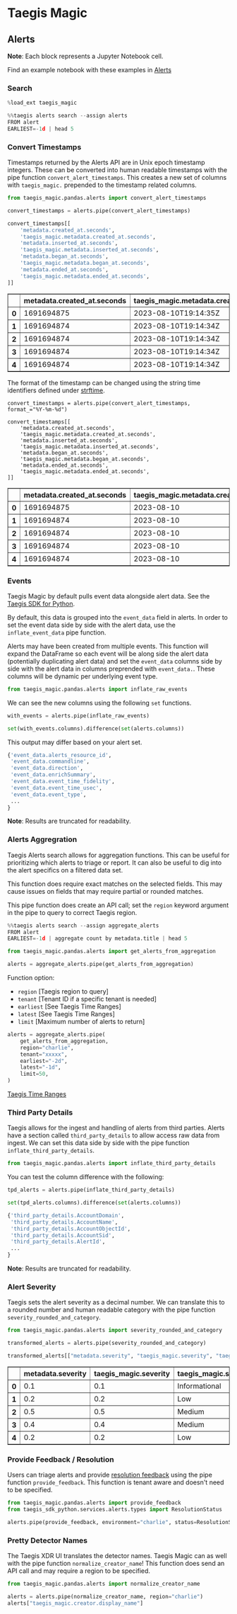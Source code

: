 # Taegis Magic

## Alerts

**Note**: Each block represents a Jupyter Notebook cell.

Find an example notebook with these examples in [Alerts](notebooks/Alerts.ipynb)

### Search

```python
%load_ext taegis_magic
```

```python
%%taegis alerts search --assign alerts
FROM alert
EARLIEST=-1d | head 5
```

### Convert Timestamps

Timestamps returned by the Alerts API are in Unix epoch timestamp integers.  These can be converted into human readable timestamps with the pipe function `convert_alert_timestamps`.  This creates a new set of columns with `taegis_magic.` prepended to the timestamp related columns.

```python
from taegis_magic.pandas.alerts import convert_alert_timestamps
```

```python
convert_timestamps = alerts.pipe(convert_alert_timestamps)

convert_timestamps[[
    'metadata.created_at.seconds',
    'taegis_magic.metadata.created_at.seconds',
    'metadata.inserted_at.seconds',
    'taegis_magic.metadata.inserted_at.seconds',
    'metadata.began_at.seconds',
    'taegis_magic.metadata.began_at.seconds',
    'metadata.ended_at.seconds',
    'taegis_magic.metadata.ended_at.seconds',
]]
```

<table border="1" class="dataframe">  <thead>  <tr style="text-align: right;">  <th></th>  <th>metadata.created_at.seconds</th>  <th>taegis_magic.metadata.created_at.seconds</th>  <th>metadata.inserted_at.seconds</th>  <th>taegis_magic.metadata.inserted_at.seconds</th>  <th>metadata.began_at.seconds</th>  <th>taegis_magic.metadata.began_at.seconds</th>  <th>metadata.ended_at.seconds</th>  <th>taegis_magic.metadata.ended_at.seconds</th>  </tr>  </thead>  <tbody>  <tr>  <th>0</th>  <td>1691694875</td>  <td>2023-08-10T19:14:35Z</td>  <td>1691694878</td>  <td>2023-08-10T19:14:38Z</td>  <td>1691694408</td>  <td>2023-08-10T19:06:48Z</td>  <td>1691694873</td>  <td>2023-08-10T19:14:33Z</td>  </tr>  <tr>  <th>1</th>  <td>1691694874</td>  <td>2023-08-10T19:14:34Z</td>  <td>1691694877</td>  <td>2023-08-10T19:14:37Z</td>  <td>1691680223</td>  <td>2023-08-10T15:10:23Z</td>  <td>1691694868</td>  <td>2023-08-10T19:14:28Z</td>  </tr>  <tr>  <th>2</th>  <td>1691694874</td>  <td>2023-08-10T19:14:34Z</td>  <td>1691694878</td>  <td>2023-08-10T19:14:38Z</td>  <td>1691694871</td>  <td>2023-08-10T19:14:31Z</td>  <td>1691694871</td>  <td>2023-08-10T19:14:31Z</td>  </tr>  <tr>  <th>3</th>  <td>1691694874</td>  <td>2023-08-10T19:14:34Z</td>  <td>1691694877</td>  <td>2023-08-10T19:14:37Z</td>  <td>1691694871</td>  <td>2023-08-10T19:14:31Z</td>  <td>1691694871</td>  <td>2023-08-10T19:14:31Z</td>  </tr>  <tr>  <th>4</th>  <td>1691694874</td>  <td>2023-08-10T19:14:34Z</td>  <td>1691694877</td>  <td>2023-08-10T19:14:37Z</td>  <td>1691694801</td>  <td>2023-08-10T19:13:21Z</td>  <td>1691694869</td>  <td>2023-08-10T19:14:29Z</td>  </tr>  </tbody></table>

The format of the timestamp can be changed using the string time identifiers defined under [strftime](https://docs.python.org/3/library/time.html#time.strftime).

```
convert_timestamps = alerts.pipe(convert_alert_timestamps, format_="%Y-%m-%d")

convert_timestamps[[
    'metadata.created_at.seconds',
    'taegis_magic.metadata.created_at.seconds',
    'metadata.inserted_at.seconds',
    'taegis_magic.metadata.inserted_at.seconds',
    'metadata.began_at.seconds',
    'taegis_magic.metadata.began_at.seconds',
    'metadata.ended_at.seconds',
    'taegis_magic.metadata.ended_at.seconds',
]]
```

<table border="1" class="dataframe"> <thead> <tr style="text-align: right;"> <th></th> <th>metadata.created_at.seconds</th> <th>taegis_magic.metadata.created_at.seconds</th> <th>metadata.inserted_at.seconds</th> <th>taegis_magic.metadata.inserted_at.seconds</th> <th>metadata.began_at.seconds</th> <th>taegis_magic.metadata.began_at.seconds</th> <th>metadata.ended_at.seconds</th> <th>taegis_magic.metadata.ended_at.seconds</th> </tr> </thead> <tbody> <tr> <th>0</th> <td>1691694875</td> <td>2023-08-10</td> <td>1691694878</td> <td>2023-08-10</td> <td>1691694408</td> <td>2023-08-10</td> <td>1691694873</td> <td>2023-08-10</td> </tr> <tr> <th>1</th> <td>1691694874</td> <td>2023-08-10</td> <td>1691694877</td> <td>2023-08-10</td> <td>1691680223</td> <td>2023-08-10</td> <td>1691694868</td> <td>2023-08-10</td> </tr> <tr> <th>2</th> <td>1691694874</td> <td>2023-08-10</td> <td>1691694878</td> <td>2023-08-10</td> <td>1691694871</td> <td>2023-08-10</td> <td>1691694871</td> <td>2023-08-10</td> </tr> <tr> <th>3</th> <td>1691694874</td> <td>2023-08-10</td> <td>1691694877</td> <td>2023-08-10</td> <td>1691694871</td> <td>2023-08-10</td> <td>1691694871</td> <td>2023-08-10</td> </tr> <tr> <th>4</th> <td>1691694874</td> <td>2023-08-10</td> <td>1691694877</td> <td>2023-08-10</td> <td>1691694801</td> <td>2023-08-10</td> <td>1691694869</td> <td>2023-08-10</td> </tr> </tbody></table>

### Events

Taegis Magic by default pulls event data alongside alert data.  See the [Taegis SDK for Python](https://github.com/secureworks/taegis-sdk-python/blob/main/docs/extending_the_sdk.md).

By default, this data is grouped into the `event_data` field in alerts.  In order to set the event data side by side with the alert data, use the `inflate_event_data` pipe function.

Alerts may have been created from multiple events.  This function will expand the DataFrame so each event will be along side the alert data (potentially duplicating alert data) and set the `event_data` columns side by side with the alert data in columns preprended with `event_data.`.  These columns will be dynamic per underlying event type.

```python
from taegis_magic.pandas.alerts import inflate_raw_events
```

We can see the new columns using the following `set` functions.

```python
with_events = alerts.pipe(inflate_raw_events)

set(with_events.columns).difference(set(alerts.columns))
```

This output may differ based on your alert set.

```python
{'event_data.alerts_resource_id',
 'event_data.commandline',
 'event_data.direction',
 'event_data.enrichSummary',
 'event_data.event_time_fidelity',
 'event_data.event_time_usec',
 'event_data.event_type',
 ...
}
```

**Note**: Results are truncated for readability.

### Alerts Aggregration

Taegis Alerts search allows for aggregation functions.  This can be useful for prioritizing which alerts to triage or report.  It can also be useful to dig into the alert specifics on a filtered data set.

This function does require exact matches on the selected fields.  This may cause issues on fields that may require partial or rounded matches.

This pipe function does create an API call; set the `region` keyword argument in the pipe to query to correct Taegis region.

```python
%%taegis alerts search --assign aggregate_alerts
FROM alert
EARLIEST=-1d | aggregate count by metadata.title | head 5
```

```python
from taegis_magic.pandas.alerts import get_alerts_from_aggregation
``` 

```python
alerts = aggregate_alerts.pipe(get_alerts_from_aggregation)
```

Function option:
* `region` [Taegis region to query]
* `tenant` [Tenant ID if a specific tenant is needed]
* `earliest` [See Taegis Time Ranges]
* `latest` [See Taegis Time Ranges]
* `limit` [Maximum number of alerts to return]

```python
alerts = aggregate_alerts.pipe(
    get_alerts_from_aggregation,
    region="charlie",
    tenant="xxxxx",
    earliest="-2d",
    latest="-1d",
    limit=50,
)
```

[Taegis Time Ranges](https://docs.ctpx.secureworks.com/search/querylanguage/advanced_search/#time-ranges)

### Third Party Details

Taegis allows for the ingest and handling of alerts from third parties.  Alerts have a section called `third_party_details` to allow access raw data from ingest.  We can set this data side by side with the pipe function `inflate_third_party_details`.

```python
from taegis_magic.pandas.alerts import inflate_third_party_details
```

You can test the column difference with the following:

```python
tpd_alerts = alerts.pipe(inflate_third_party_details)

set(tpd_alerts.columns).difference(set(alerts.columns))
```

```python
{'third_party_details.AccountDomain',
 'third_party_details.AccountName',
 'third_party_details.AccountObjectId',
 'third_party_details.AccountSid',
 'third_party_details.AlertId',
 ...
}
```

**Note**: Results are truncated for readability.

### Alert Severity

Taegis sets the alert severity as a decimal number.  We can translate this to a rounded number and human readable category with the pipe function `severity_rounded_and_category`.

```python
from taegis_magic.pandas.alerts import severity_rounded_and_category
```

```python
transformed_alerts = alerts.pipe(severity_rounded_and_category)

transformed_alerts[["metadata.severity", "taegis_magic.severity", "taegis_magic.severity_category"]]
```

<table border="1" class="dataframe">  <thead>    <tr style="text-align: right;">      <th></th>      <th>metadata.severity</th>      <th>taegis_magic.severity</th>      <th>taegis_magic.severity_category</th>    </tr>  </thead>  <tbody>    <tr>      <th>0</th>      <td>0.1</td>      <td>0.1</td>      <td>Informational</td>    </tr>    <tr>      <th>1</th>      <td>0.2</td>      <td>0.2</td>      <td>Low</td>    </tr>    <tr>      <th>2</th>      <td>0.5</td>      <td>0.5</td>      <td>Medium</td>    </tr>    <tr>      <th>3</th>      <td>0.4</td>      <td>0.4</td>      <td>Medium</td>    </tr>    <tr>      <th>4</th>      <td>0.2</td>      <td>0.2</td>      <td>Low</td>    </tr>  </tbody></table>

### Provide Feedback / Resolution

Users can triage alerts and provide [resolution feedback](https://docs.ctpx.secureworks.com/alerts/resolve_alerts/) using the pipe function `provide_feedback`.  This function is tenant aware and doesn't need to be specified.

```python
from taegis_magic.pandas.alerts import provide_feedback
from taegis_sdk_python.services.alerts.types import ResolutionStatus
```

```python
alerts.pipe(provide_feedback, environment="charlie", status=ResolutionStatus.FALSE_POSITIVE, reason="my resolution reason")
```

### Pretty Detector Names

The Taegis XDR UI translates the detector names.  Taegis Magic can as well with the pipe function `normalize_creator_name`!  This function does send an API call and may require a region to be specified.

```python
from taegis_magic.pandas.alerts import normalize_creator_name
```

```python
alerts = alerts.pipe(normalize_creator_name, region="charlie")
alerts["taegis_magic.creator.display_name"]
```
